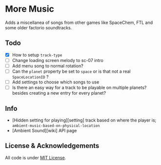 # More Music
Adds a miscellanea of songs from other games like SpaceChem, FTL and some older
factorio soundtracks.

## Todo
- [x] How to setup `track-type`
- [ ] Change loading screen melody to sc-07 intro
- [ ] Add menu song to normal rotation?
- [ ] Can the `planet` property be set to `space` or is that not a real
`SpaceLocationID` ?
- [ ] Add settings to choose which songs to use
- [ ] Is there an easy way for a track to be playable on multiple planets?
besides creating a new entry for every planet?

## Info
- [Hidden setting for playing][setting] track based
on where the player is; `ambient-music-based-on-physical-location`
- [Ambient Sound][wiki] API page

## License & Acknowledgements
All code is under [MIT License][mit].

[mit]: http://www.opensource.org/licenses/MIT
